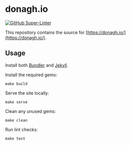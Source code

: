 # donagh.io

[![GitHub Super-Linter](https://github.com/donaghhorgan/donaghhorgan.github.io/workflows/Lint%20Code%20Base/badge.svg)](https://github.com/marketplace/actions/super-linter)

This repository contains the source for [https://donagh.io/](https://donagh.io/).

## Usage

Install both [Bundler](https://bundler.io/) and [Jekyll](https://jekyllrb.com/).

Install the required gems:

```shell
make build
```

Serve the site locally:

```shell
make serve
```

Clean any unused gems:

```shell
make clean
```

Run lint checks:

```shell
make test
```
